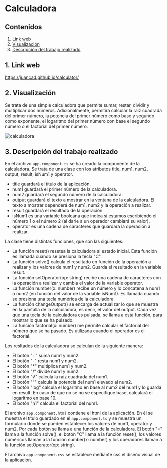 # Calculadora

## Contenidos 
1. [Link web](#link-web)
2. [Visualización](#visualizacion)
3. [Descripción del trabajo realizado](#descripcion)

## 1. Link web <a name="link-web"/>
https://juancad.github.io/calculator/

## 2. Visualización <a name="visualizacion"/>

Se trata de una simple calculadora que permite sumar, restar, dividir y multiplicar dos números.
Adicionalmente, permitirá calcular la raíz cuadrada del primer número, la potencia del primer número como base y segundo como exponente, el logaritmo del primer número con base el segundo número o el factorial del primer número.

![calculadora](https://user-images.githubusercontent.com/91132611/162525371-bfe630ef-b5f1-4849-8a03-7b8cb928f495.png)

## 3. Descripción del trabajo realizado <a name="descripcion"/>

En el archivo `app.component.ts` se ha creado la componente de la calculadora. Se trata de una clase con los atributos title, num1, num2, output, result, isNum1 y operator.
- title guardará el título de la aplicación.
- num1 guardará el primer número de la calculadora.
- num2 guardará el segundo número de la calculadora.
- output guardará el texto a mostrar en la ventana de la calculadora. El texto a mostrar dependerá de num1, num2 y la operación a realizar.
- result guardará el resultado de la operación.
- isNum1 es una variable booleana que indica si estamos escribiendo el número 1 o el número 2 (al darle a un operador cambiará su valor).
- operator es una cadena de caracteres que guardará la operación a realizar.

La clase tiene distintas funciones, que son las siguientes:
- La función reset() resetea la calculadora al estado inicial. Esta función es llamada cuando se presiona la tecla "C".
- La función solve() calcula el resultado en función de la operación a realizar y los valores de num1 y num2. Guarda el resultado en la variable result.
- La función setOperator(op: string) recibe una cadena de caracteres con la operación a realizar y cambia el valor de la variable operator.
- La función number(x: number) recibe un número y lo concatena a num1 o num2 (en función del valor de la variable isNum1). Es llamada cuando se presiona una tecla numérica de la calculadora.
- La función changeOutput() se encarga de actualizar lo que se muestra en la pantalla de la calculadora, es decir, el valor del output. Cada vez que una tecla de la calculadora es pulsada, se llama a esta función, para mostrar lo que se ha pulsado.
- La función factorial(x: number) me permite calcular el factorial del número que se ha pasado. Es utilizada cuando el operador es el factorial.

Los resltados de la calculadora se calculan de la siguiente manera:
- El botón "+" suma num1 y num2.
- El botón "-" resta num1 y num2.
- El botón "*" multiplica num1 y num2.
- El botón "/" divide num1 y num2.
- El botón "√" calcula la raíz cuadrada del num1.
- El botón "^" calcula la potencia del num1 elevado al num2.
- El botón "log" calcula el logaritmo en base al num2 del num1 y lo guarda en result. En caso de que no se no se especifique base, calculará el logaritmo en base 10.
- El botón "n1" calcula el factorial del num1.

El archivo `app.component.html` contiene el html de la aplicación. En él se muestra el título guardado en el `app.component.ts` y se muestra un formulario donde se pueden establecer los valores de num1, operator y num2. Por cada botón se llama a una función de la calculadora. El botón "=" llama a la función solve(), el botón "C" llama a la función reset(), los valores numéricos llaman a la función number(x: number) y los operadores llaman a la función setOperator(op: string).

El archivo `app.component.css` se establece mediante css el diseño visual de la aplicación. 
